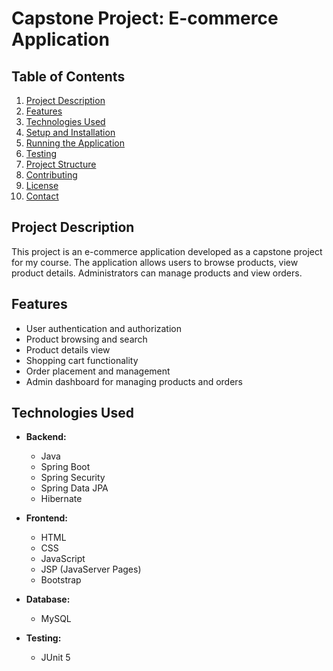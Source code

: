 # Capstone Project: E-commerce Application

## Table of Contents
1. [Project Description](#project-description)
2. [Features](#features)
3. [Technologies Used](#technologies-used)
4. [Setup and Installation](#setup-and-installation)
5. [Running the Application](#running-the-application)
6. [Testing](#testing)
7. [Project Structure](#project-structure)
8. [Contributing](#contributing)
9. [License](#license)
10. [Contact](#contact)

## Project Description
This project is an e-commerce application developed as a capstone project for my course. 
The application allows users to browse products, view product details. 
Administrators can manage products and view orders.

## Features
- User authentication and authorization
- Product browsing and search
- Product details view
- Shopping cart functionality
- Order placement and management
- Admin dashboard for managing products and orders

## Technologies Used
- **Backend:**
    - Java
    - Spring Boot
    - Spring Security
    - Spring Data JPA
    - Hibernate

- **Frontend:**
    - HTML
    - CSS
    - JavaScript
    - JSP (JavaServer Pages)
    - Bootstrap

- **Database:**
    - MySQL

- **Testing:**
    - JUnit 5

